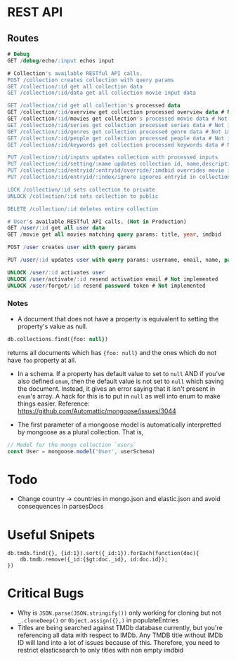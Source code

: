 # REST API


## Routes

```sql
# Debug
GET /debug/echo/:input echos input

# Collection's available RESTful API calls.
POST /collection creates collection with query params
GET /collection/:id get all collection data
GET /collection/:id/data get all collection movie input data

GET /collection/:id get all collection's processed data
GET /collection/:id/overview get collection processed overview data # Not implemented
GET /collection/:id/movies get collection's processed movie data # Not implemented
GET /collection/:id/series get collection processed series data # Not implemented
GET /collection/:id/genres get collection processed genre data # Not implemented
GET /collection/:id/people get collection processed people data # Not implemented
GET /collection/:id/keywords get collection processed keywords data # Not implemented

PUT /collection/:id/inputs updates collection with processed inputs
PUT /collection/:id/setting/:name updates collection id, name,description, visibility
PUT /collection/:id/entryid/:entryid/override/:imdbid overrides movie in collection at an entryid
PUT /collection/:id/entryid/:index/ignore ignores entryid in collection.

LOCK /collection/:id sets collection to private
UNLOCK /collection/:id sets collection to public

DELETE /collection/:id deletes entire collection

# User's available RESTful API calls. (Not in Production)
GET /user/:id get all user data
GET /movie get all movies matching query params: title, year, imdbid

POST /user creates user with query params

PUT /user/:id updates user with query params: username, email, name, password

UNLOCK /user/:id activates user
UNLOCK /user/activate/:id resend activation email # Not implemented
UNLOCK /user/forgot/:id resend password token # Not implemented
```

### Notes

- A document that does not have a property is equivalent to setting the property's value as null.

```sql
db.collections.find({foo: null})
```
returns all documents which has `{foo: null}` and the ones which do not have `foo` property at all.

- In a schema. If a property has default value to set to `null` AND if you've also defined `enum`, then the default value is not set to `null` which saving the document. Instead, it gives an error saying that it isn't present in `enum`'s array. A hack for this is to put in `null` as well into enum to make things easier. Reference: https://github.com/Automattic/mongoose/issues/3044

- The first parameter of a mongoose model is automatically interpretted by mongoose as a plural collection. That is,

```js
// Model for the mongo collection `users`
const User = mongoose.model('User', userSchema)
```


# Todo
- Change country -> countries in mongo.json and elastic.json and avoid consequences in parsesDocs

# Useful Snipets

```
db.tmdb.find({}, {id:1}).sort({_id:1}).forEach(function(doc){
    db.tmdb.remove({_id:{$gt:doc._id}, id:doc.id});
})
```

# Critical Bugs

- Why is `JSON.parse(JSON.stringify())` only working for cloning but not `_.cloneDeep()` or `Object.assign({},)` in populateEntries
- Titles are being searched against TMDb database currently, but you're referencing all data with respect to IMDb. Any TMDB title without IMDb ID will land into a lot of issues because of this. Therefore, you need to restrict elasticsearch to only titles with non empty imdbid
